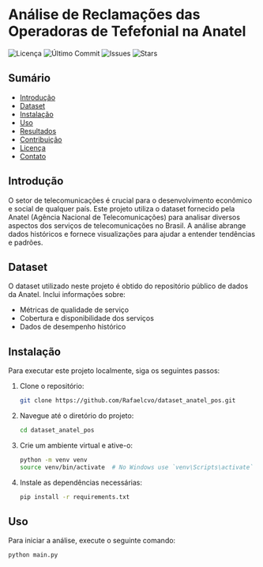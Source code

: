 # Análise de Reclamações das Operadoras de Tefefonial na Anatel

![Licença](https://img.shields.io/github/license/Rafaelcvo/dataset_anatel_pos)
![Último Commit](https://img.shields.io/github/last-commit/Rafaelcvo/dataset_anatel_pos)
![Issues](https://img.shields.io/github/issues/Rafaelcvo/dataset_anatel_pos)
![Stars](https://img.shields.io/github/stars/Rafaelcvo/dataset_anatel_pos)

## Sumário

- [Introdução](#introdução)
- [Dataset](#dataset)
- [Instalação](#instalação)
- [Uso](#uso)
- [Resultados](#resultados)
- [Contribuição](#contribuição)
- [Licença](#licença)
- [Contato](#contato)

## Introdução

O setor de telecomunicações é crucial para o desenvolvimento econômico e social de qualquer país. Este projeto utiliza o dataset fornecido pela Anatel (Agência Nacional de Telecomunicações) para analisar diversos aspectos dos serviços de telecomunicações no Brasil. A análise abrange dados históricos e fornece visualizações para ajudar a entender tendências e padrões.

## Dataset

O dataset utilizado neste projeto é obtido do repositório público de dados da Anatel. Inclui informações sobre:

- Métricas de qualidade de serviço
- Cobertura e disponibilidade dos serviços
- Dados de desempenho histórico

## Instalação

Para executar este projeto localmente, siga os seguintes passos:

1. Clone o repositório:
    ```bash
    git clone https://github.com/Rafaelcvo/dataset_anatel_pos.git
    ```

2. Navegue até o diretório do projeto:
    ```bash
    cd dataset_anatel_pos
    ```

3. Crie um ambiente virtual e ative-o:
    ```bash
    python -m venv venv
    source venv/bin/activate  # No Windows use `venv\Scripts\activate`
    ```

4. Instale as dependências necessárias:
    ```bash
    pip install -r requirements.txt
    ```

## Uso

Para iniciar a análise, execute o seguinte comando:
```bash
python main.py
